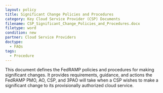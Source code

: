 ```yaml
---
layout: policy
title: Significant Change Policies and Procedures
category: Key Cloud Service Provider (CSP) Documents
filename: CSP_Significant_Change_Policies_and_Procedures.docx
filetype: word
condition: new
partner: Cloud Service Providers
doctype:
  - FAQs
tags:
  - Procedure
---
```

This document defines the FedRAMP policies and procedures for making significant changes. It provides requirements, guidance, and actions the FedRAMP PMO, AO, CSP, and 3PAO will take when a CSP wishes to make a significant change to its provisionally authorized cloud service.
